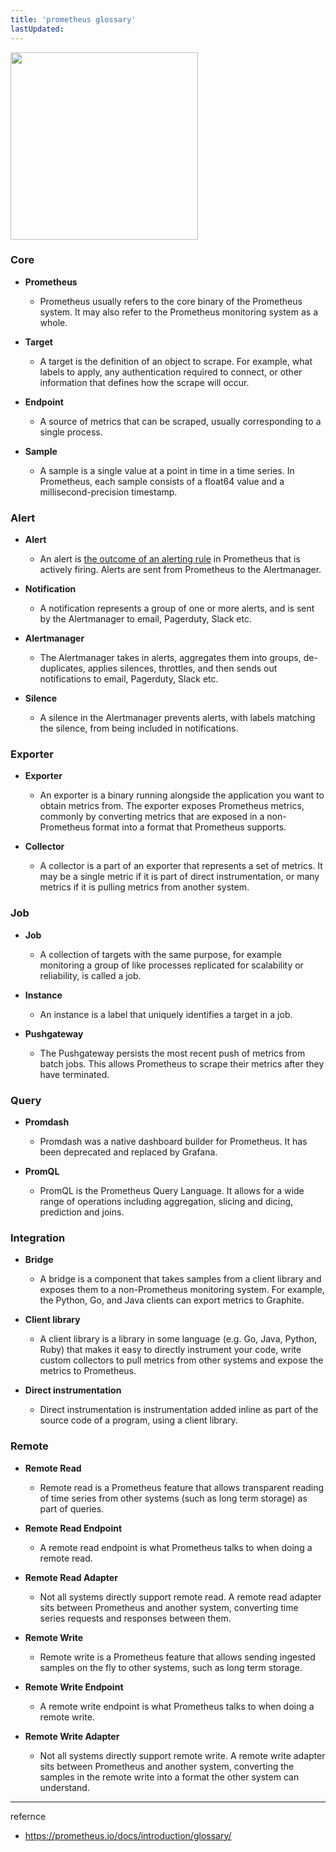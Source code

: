 ```yaml
---
title: 'prometheus glossary'
lastUpdated: 
---
```


<img src="https://github.com/rlaisqls/TIL/assets/81006587/982c9e69-b39d-454e-8fed-6753ff221d1a" height=300px>

### Core

- **Prometheus**
  - Prometheus usually refers to the core binary of the Prometheus system. It may also refer to the Prometheus monitoring system as a whole.

- **Target**
  - A target is the definition of an object to scrape. For example, what labels to apply, any authentication required to connect, or other information that defines how the scrape will occur.

- **Endpoint**
  - A source of metrics that can be scraped, usually corresponding to a single process.

- **Sample**
  - A sample is a single value at a point in time in a time series. In Prometheus, each sample consists of a float64 value and a millisecond-precision timestamp.

### Alert

- **Alert**
  - An alert is <u>the outcome of an alerting rule</u> in Prometheus that is actively firing. Alerts are sent from Prometheus to the Alertmanager.

- **Notification**
  - A notification represents a group of one or more alerts, and is sent by the Alertmanager to email, Pagerduty, Slack etc.

- **Alertmanager**
  - The Alertmanager takes in alerts, aggregates them into groups, de-duplicates, applies silences, throttles, and then sends out notifications to email, Pagerduty, Slack etc.

- **Silence**
  - A silence in the Alertmanager prevents alerts, with labels matching the silence, from being included in notifications.

### Exporter

- **Exporter**
  - An exporter is a binary running alongside the application you want to obtain metrics from. The exporter exposes Prometheus metrics, commonly by converting metrics that are exposed in a non-Prometheus format into a format that Prometheus supports.

- **Collector**
  - A collector is a part of an exporter that represents a set of metrics. It may be a single metric if it is part of direct instrumentation, or many metrics if it is pulling metrics from another system.

### Job

- **Job**
  - A collection of targets with the same purpose, for example monitoring a group of like processes replicated for scalability or reliability, is called a job.

- **Instance**
  - An instance is a label that uniquely identifies a target in a job.

- **Pushgateway**
  - The Pushgateway persists the most recent push of metrics from batch jobs. This allows Prometheus to scrape their metrics after they have terminated.

### Query

- **Promdash**
  - Promdash was a native dashboard builder for Prometheus. It has been deprecated and replaced by Grafana.

- **PromQL**
  - PromQL is the Prometheus Query Language. It allows for a wide range of operations including aggregation, slicing and dicing, prediction and joins.


### Integration

- **Bridge**
  - A bridge is a component that takes samples from a client library and exposes them to a non-Prometheus monitoring system. For example, the Python, Go, and Java clients can export metrics to Graphite.

- **Client library**
  - A client library is a library in some language (e.g. Go, Java, Python, Ruby) that makes it easy to directly instrument your code, write custom collectors to pull metrics from other systems and expose the metrics to Prometheus.

- **Direct instrumentation**
  - Direct instrumentation is instrumentation added inline as part of the source code of a program, using a client library.
  
### Remote

- **Remote Read**
  - Remote read is a Prometheus feature that allows transparent reading of time series from other systems (such as long term storage) as part of queries.
  
- **Remote Read Endpoint**
  - A remote read endpoint is what Prometheus talks to when doing a remote read.
  
- **Remote Read Adapter**
  - Not all systems directly support remote read. A remote read adapter sits between Prometheus and another system, converting time series requests and responses between them.

- **Remote Write**
  - Remote write is a Prometheus feature that allows sending ingested samples on the fly to other systems, such as long term storage.

- **Remote Write Endpoint**
  - A remote write endpoint is what Prometheus talks to when doing a remote write.

- **Remote Write Adapter**
  - Not all systems directly support remote write. A remote write adapter sits between Prometheus and another system, converting the samples in the remote write into a format the other system can understand.

---
refernce
- https://prometheus.io/docs/introduction/glossary/
